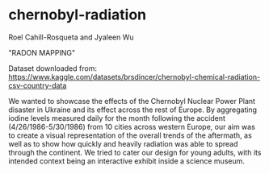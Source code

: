 # chernobyl-radiation

Roel Cahill-Rosqueta and Jyaleen Wu

"RADON MAPPING"

Dataset downloaded from: https://www.kaggle.com/datasets/brsdincer/chernobyl-chemical-radiation-csv-country-data

We wanted to showcase the effects of the Chernobyl Nuclear Power Plant disaster in Ukraine and its effect across the rest of Europe. By aggregating iodine levels measured daily for the month following the accident (4/26/1986-5/30/1986) from 10 cities across western Europe, our aim was to create a visual representation of the overall trends of the aftermath, as well as to show how quickly and heavily radiation was able to spread through the continent. We tried to cater our design for young adults, with its intended context being an interactive exhibit inside a science museum. 
